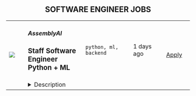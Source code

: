 <div align="center"><h2>SOFTWARE ENGINEER JOBS</h2></div><table><tr>
            <td width="100" height="100" rowspan="2">
                <img src=https://remoteOK.com/assets/img/jobs/354be69d41a57eaeb45c2015dbd8c5991657488477.png>
            </td>
            <td width="300">
                <h5>AssemblyAI</h5>
                <h3>
					Staff Software Engineer Python + ML				</h3>
            </td>
            <td width="300">
                <code>python, ml, backend</code>
            </td>
            <td width="200">
            <text>1 days ago</text>
            </td>
            <td width="100" rowspan="2">
            <a href=https://remoteOK.com/jobs/111588 align="right" target="_blank">Apply</a>
            </td>
        </tr>
        <tr>
            <td colspan="3">
            <details><summary>Description</summary>
            <div class="content-intro"><p><strong>AssemblyAI is an AI company - we build powerful models to transcribe and understand audio data, exposed through simple APIs.</strong></p><p>Hundreds of companies, and thousands of developers, use our APIs to both transcribe and understand millions of videos, podcasts, phone calls, and zoom meetings every day. Our APIs power innovative products like conversational intelligence platforms, zoom meeting summarizers, content moderation, and automatic closed captioning.</p><p><strong>Weâve been growing at breakneck speed, and are backed by leading investors including Y Combinatorâs AI Fund, Patrick and John Collision (Founders of Stripe), Nat Friedman (Former CEO of GitHub), and Daniel Gross (Entrepreneur &amp; Investor in companies including GitHub, Uber, Coinbase, SpaceX, Instacart, Notion, and Cruise Automation).</strong></p><p>AssemblyAIâs Speech-to-Text APIs are already trusted by Fortune 500s, startups, and thousands of developers around the world,Â <strong>with well-known customers including Spotify, Algolia, Dow Jones, The Wall Street Journal, and NBCUniversal.</strong>Â As part of a huge and emerging market, AssemblyAI is well on its way to becoming the leader in speech recognition and NLP.</p><p><strong>Join our world-class, remote team and help us build an iconic deep learning company.</strong></p><h2><strong>Our Team</strong></h2><p><strong>We are a fully remote team made up of problem solvers, innovators and top AI researchers with 20+ years of experience in Machine Learning, Speech Recognition, and NLP from places like DeepMind, Google, Meta, Amazon, Apple, and Cisco.</strong>Â Our culture is super collaborative, low-ego, transparent, and fast-paced. We want to win - and have a flat organization where everyone can openly share ideas (regardless of their title or position) in order to get the best idea.</p><p>As a remote company, our team members are given a lot of trust and autonomy to work where and how they want. We look for people to join our team who are ambitious, curious, and self-motivated, and we put a lot of trust and autonomy into everyone on our team.Â <strong>We want to empower everyone to do their best work with whatever tools, structures, or resources they need to perform at their highest potential.</strong></p></div><h2><strong>The Role</strong></h2><p>We're looking for a senior backend engineer with strong software and cloud engineering skills. You'll help us build highly scalable developer-centric APIs powered by state-of-the-art ML models. Some of your responsibilities will include:</p><ul><li>Build new API features and endpoints</li><li>Build automated test suites and CI/CD pipelines</li><li>Integrate and deploy state of the art machine learning models into production</li><li>Build new batch and streaming applications</li><li>Refactor applications to eliminate tech debt</li><li>Troubleshoot production issues</li><li>Participate in the team on-call rotation</li></ul><h2><strong>You'll love this job if you....</strong></h2><ul><li>Enjoy solving complex technical problems, even when there is no perfect solution.</li><li>Enjoy being in a fast paced, customer-facing role.</li><li>Thrive in small, cross-functional teams. We like to wear many hats here!</li><li>You're excited to tackle big technical challenges like fast scaling of ML models and achieving zero-downtime deploys.</li></ul><h2><strong>Requirements</strong></h2><div class="styles--2kg4_"><ul><li>5+ years of experience working with Python</li><li>5+ years of working with SQL and NoSQL databases</li><li>3+ working with Python backend frameworks like Django, Flask, or Tornado</li><li>2+ years developing REST APIs</li><li>2+ years working with common AWS services</li><li>2+ years of production support experience</li><li>Startup or FAANG-type experience - Has worked at a startup or high growth company</li><li>Deep AWS knowledge - Has many years of experience solutioning within AWS<br /></li><li>Strong Python coding abilities - Can pass difficult programming challenges in a relatively short period of time. Can speak clearly about their thinking throughout these challenges. Can speak to O-notation of algorithms. Has excellent knowledge of common python idioms and libraries.</li><li>Leadership experience - Has led large projects and/or teams towards a big goal with success</li><li>Machine learning experience - Has worked with machine learning models at scale</li><li>High scalability leadership experience - Has been a tech leader on scaling systems to hundreds of millions of requests/events per day. Has experience with hyper-observability, scaling algorithms, and using production data to drive system changes</li></ul><h2><strong>Skills</strong></h2><ul><li>Amazing system design chops - When given a hard problem to solve with a new system, they can quickly shape an effective design and communicate its strengths, weaknesses, and tradeoffs.</li><li>High-octane thinking - Engages deeply on subjects of expertise. Thinks ahead many steps and can see where decisions are likely to lead. Their brains compute at a very high level.</li><li>Extremely creative - Can find both novel and effective solutions within highly constrained time and resources</li><li>Fast learner - Has shown they can ramp up on difficult topics very fast</li><li>Pushes beyond expectations - Exceeds expectations of whatever theyâre focused on without impacting timelines.</li><li>Exceptional gut instincts - Can practically feel when something is right or wrong. Can use these instincts to quickly point themselves in the right direction.</li><li>Demanding - They donât shy away from conflict. If they see something that doesnât seem right they speak up and demand change. They donât let poor performance go unnoticed. They demand more from everyone around them and equally in themselves.</li><li>Opinionated - They have convictions in what they believe and can communicate their position clearly without drama.</li></ul></div><div class="content-conclusion"><h2><strong>Benefits (US)</strong></h2><ul><li>Competitive Salary + Bonus</li><li>Equity</li><li>100% Remote team</li><li>Unlimited PTO</li><li>Premium Healthcare (100% Covered for you + dependents)</li><li>Vision &amp; Dental Care</li><li>$1K budget for your home office setup</li><li>New Macbook Pro (or PC if you prefer)</li><li>3-4x/year company paid team retreat</li></ul></div>
            </details>
            </td>
        </tr></table>